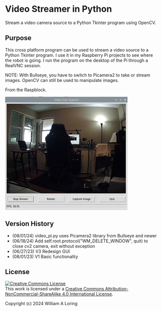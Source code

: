 # Video Streamer in Python

Stream a video camera source to a Python Tkinter program using OpenCV.

## Purpose

This cross platform program can be used to stream a video source to a Python Tkinter program. I use it in my Raspberry Pi projects to see where the robot is going. I run the program on the desktop of the Pi through a RealVNC session.

NOTE: With Bullseye, you have to switch to Picamera2 to take or stream images. OpenCV can still be used to manipulate images.

From the Raspblock.

![Image from Raspblock](./img/video_star_raspblock.png)

## Version History

- (08/01/24) video_pi.py uses Picamera2 library from Bullseye and newer
- (06/18/24) Add self.root.protocol("WM_DELETE_WINDOW", quit) to close cv2 camera, exit without exception
- (06/27/23) V3 Redesign GUI
- (08/01/23) V1 Basic functionality

## License

<a rel="license" href="http://creativecommons.org/licenses/by-nc-sa/4.0/"><img alt="Creative Commons License" style="border-width:0" src="https://i.creativecommons.org/l/by-nc-sa/4.0/88x31.png" /></a><br />This work is licensed under a <a rel="license" href="http://creativecommons.org/licenses/by-nc-sa/4.0/">Creative Commons Attribution-NonCommercial-ShareAlike 4.0 International License</a>.

Copyright (c) 2024 William A Loring
